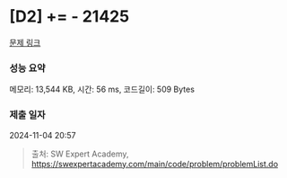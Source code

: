 # [D2] += - 21425 

[문제 링크](https://swexpertacademy.com/main/code/problem/problemDetail.do?contestProbId=AZD8K_UayDoDFAVs) 

### 성능 요약

메모리: 13,544 KB, 시간: 56 ms, 코드길이: 509 Bytes

### 제출 일자

2024-11-04 20:57



> 출처: SW Expert Academy, https://swexpertacademy.com/main/code/problem/problemList.do